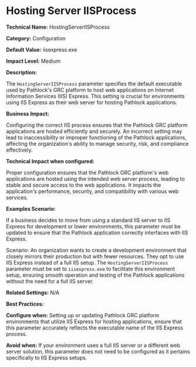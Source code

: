 # Hosting Server IISProcess

**Technical Name:** HostingServerIISProcess

**Category:** Configuration

**Default Value:** iisexpress.exe

**Impact Level:** Medium

**Description:**

The `HostingServerIISProcess` parameter specifies the default executable used by Pathlock's GRC platform to host web applications on Internet Information Services (IIS) Express. This setting is crucial for environments using IIS Express as their web server for hosting Pathlock applications.

**Business Impact:**

Configuring the correct IIS process ensures that the Pathlock GRC platform applications are hosted efficiently and securely. An incorrect setting may lead to inaccessibility or improper functioning of the Pathlock applications, affecting the organization's ability to manage security, risk, and compliance effectively.

**Technical Impact when configured:**

Proper configuration ensures that the Pathlock GRC platform's web applications are hosted using the intended web server process, leading to stable and secure access to the web applications. It impacts the application's performance, security, and compatibility with various web services.

**Examples Scenario:**

If a business decides to move from using a standard IIS server to IIS Express for development or lower environments, this parameter must be updated to ensure that the Pathlock application correctly interfaces with IIS Express. 

Scenario: An organization wants to create a development environment that closely mirrors their production but with fewer resources. They opt to use IIS Express instead of a full IIS setup. The `HostingServerIISProcess` parameter must be set to `iisexpress.exe` to facilitate this environment setup, ensuring smooth operation and testing of the Pathlock applications without the need for a full IIS server.

**Related Settings:** N/A

**Best Practices:** 

**Configure when:** Setting up or updating Pathlock GRC platform environments that utilize IIS Express for hosting applications, ensure that this parameter accurately reflects the executable name of the IIS Express process.

**Avoid when:** If your environment uses a full IIS server or a different web server solution, this parameter does not need to be configured as it pertains specifically to IIS Express setups.